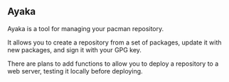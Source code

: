 ## Ayaka

Ayaka is a tool for managing your pacman repository.

It allows you to create a repository from a set of packages, update it with new packages, and sign it with your GPG key.

There are plans to add functions to allow you to deploy a repository to a web server, testing it locally before deploying.





